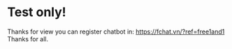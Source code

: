 # Test only!
Thanks for view
you can register chatbot in:
https://fchat.vn/?ref=free1and1
Thanks for all.
